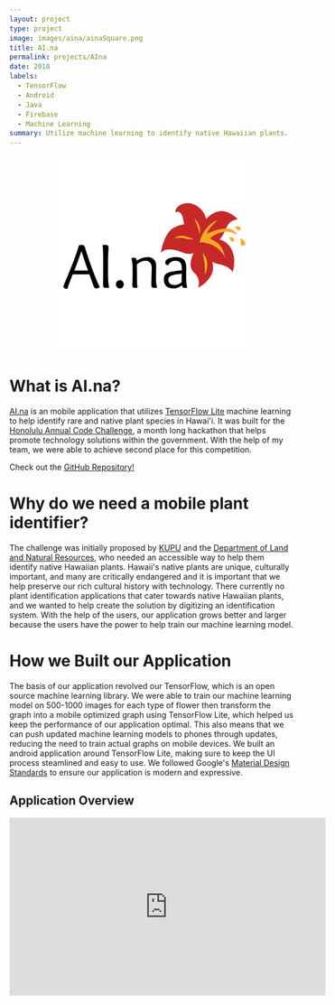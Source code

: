 ```yaml
---
layout: project
type: project
image: images/aina/ainaSquare.png
title: AI.na
permalink: projects/AIna
date: 2018
labels:
  - TensorFlow
  - Android
  - Java
  - Firebase
  - Machine Learning
summary: Utilize machine learning to identify native Hawaiian plants.
---
```


<p align="center">
  <img height="350" width="350" src="../images/aina/ainaLogo.png">
</p>

# What is AI.na?

[AI.na](https://devpost.com/software/guccigang) is an mobile application that utilizes [TensorFlow Lite](https://www.tensorflow.org/lite/) machine learning to help identify rare and native plant species in Hawai'i. It was built for the [Honolulu Annual Code Challenge](http://hacc.hawaii.gov/), a month long hackathon that helps promote technology solutions within the government. With the help of my team, we were able to achieve second place for this competition.

Check out the [GitHub Repository!](https://github.com/brendtmcfeeley/AI.na)

# Why do we need a mobile plant identifier?

The challenge was initially proposed by [KUPU](http://www.kupuhawaii.org/) and the [Department of Land and Natural Resources](https://dlnr.hawaii.gov/), who needed an accessible way to help them identify native Hawaiian plants. Hawaii's native plants are unique, culturally important, and many are critically endangered and it is important that we help preserve our rich cultural history with technology. There currently no plant identification applications that cater towards native Hawaiian plants, and we wanted to help create the solution by digitizing an identification system. With the help of the users, our application grows better and larger because the users have the power to help train our machine learning model.

# How we Built our Application

The basis of our application revolved our TensorFlow, which is an open source machine learning library. We were able to train our machine learning model on 500-1000 images for each type of flower then transform the graph into a mobile optimized graph using TensorFlow Lite, which helped us keep the performance of our application optimal. This also means that we can push updated machine learning models to phones through updates, reducing the need to train actual graphs on mobile devices. We built an android application around TensorFlow Lite, making sure to keep the UI process steamlined and easy to use. We followed Google's [Material Design Standards](https://material.io/design/) to ensure our application is modern and expressive.

## Application Overview

<p align="center">
    <iframe width="560" height="315" src="https://youtu.be/Bln2W999FxA" frameborder="0" allowfullscreen></iframe>
</p>